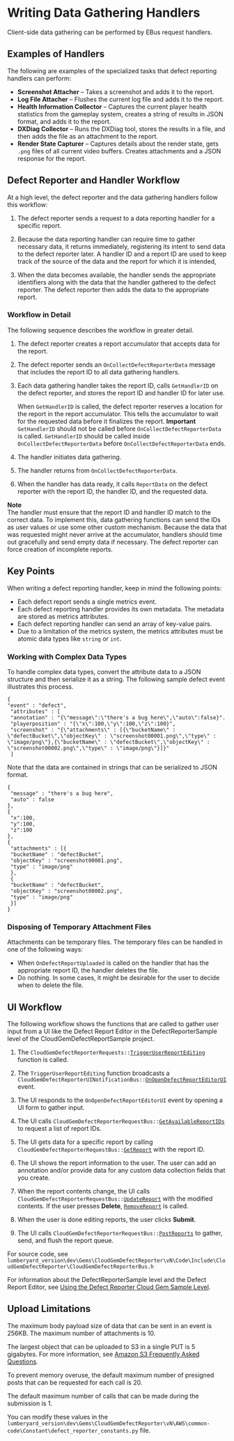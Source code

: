 # Writing Data Gathering Handlers<a name="cloud-canvas-cloud-gem-defect-reporter-handler-writing"></a>

Client\-side data gathering can be performed by EBus request handlers\.

## Examples of Handlers<a name="cloud-canvas-cloud-gem-defect-reporter-handler-writing-examples"></a>

 The following are examples of the specialized tasks that defect reporting handlers can perform:
+ **Screenshot Attacher** – Takes a screenshot and adds it to the report\.
+ **Log File Attacher** – Flushes the current log file and adds it to the report\.
+ **Health Information Collector** – Captures the current player health statistics from the gameplay system, creates a string of results in JSON format, and adds it to the report\.
+ **DXDiag Collector** – Runs the DXDiag tool, stores the results in a file, and then adds the file as an attachment to the report\.
+ **Render State Capturer** – Captures details about the render state, gets `.png` files of all current video buffers\. Creates attachments and a JSON response for the report\.

## Defect Reporter and Handler Workflow<a name="cloud-canvas-cloud-gem-defect-reporter-handler-writing-defect-reporter-and-handler-workflow"></a>

At a high level, the defect reporter and the data gathering handlers follow this workflow:

1. The defect reporter sends a request to a data reporting handler for a specific report\.

1. Because the data reporting handler can require time to gather necessary data, it returns immediately, registering its intent to send data to the defect reporter later\. A handler ID and a report ID are used to keep track of the source of the data and the report for which it is intended,

1. When the data becomes available, the handler sends the appropriate identifiers along with the data that the handler gathered to the defect reporter\. The defect reporter then adds the data to the appropriate report\.

### Workflow in Detail<a name="cloud-canvas-cloud-gem-defect-reporter-handler-writing-defect-reporter-and-handler-workflow-detail"></a>

The following sequence describes the workflow in greater detail\.

1. The defect reporter creates a report accumulator that accepts data for the report\.

1. The defect reporter sends an `OnCollectDefectReporterData` message that includes the report ID to all data gathering handlers\.

1. Each data gathering handler takes the report ID, calls `GetHandlerID` on the defect reporter, and stores the report ID and handler ID for later use\.

   When `GetHandlerID` is called, the defect reporter reserves a location for the report in the report accumulator\. This tells the accumulator to wait for the requested data before it finalizes the report\.
**Important**  
`GetHandlerID` should not be called before `OnCollectDefectReporterData` is called\. `GetHandlerID` should be called inside `OnCollectDefectReporterData` before `OnCollectDefectReporterData` ends\.

1. The handler initiates data gathering\.

1. The handler returns from `OnCollectDefectReporterData`\.

1. When the handler has data ready, it calls `ReportData` on the defect reporter with the report ID, the handler ID, and the requested data\.

**Note**  
The handler must ensure that the report ID and handler ID match to the correct data\. To implement this, data gathering functions can send the IDs as user values or use some other custom mechanism\.
Because the data that was requested might never arrive at the accumulator, handlers should time out gracefully and send empty data if necessary\. The defect reporter can force creation of incomplete reports\.

## Key Points<a name="cloud-canvas-cloud-gem-defect-reporter-handler-writing-key-points"></a>

When writing a defect reporting handler, keep in mind the following points:
+ Each defect report sends a single metrics event\.
+ Each defect reporting handler provides its own metadata\. The metadata are stored as metrics attributes\.
+ Each defect reporting handler can send an array of key\-value pairs\.
+ Due to a limitation of the metrics system, the metrics attributes must be atomic data types like `string` or `int`\.

### Working with Complex Data Types<a name="cloud-canvas-cloud-gem-defect-reporter-handler-complex-data-types"></a>

To handle complex data types, convert the attribute data to a JSON structure and then serialize it as a string\. The following sample defect event illustrates this process\.

```
{
"event" : "defect",
 "attributes" : [
 "annotation" : "{\"message\":\"there's a bug here\",\"auto\":false}".
 "playerposition" : "{\"x\":100,\"y\":100,\"z\":100}",
 "screenshot" : "{\"attachments\" : [{\"bucketName\" : \"defectBucket\",\"objectKey\" : \"screenshot00001.png\",\"type\" : \"image/png\"},{\"bucketName\" : \"defectBucket\",\"objectKey\" : \"screenshot00002.png\",\"type\" : \"image/png\"}]}"
 ]
```

Note that the data are contained in strings that can be serialized to JSON format\.

```
{
 "message" : "there's a bug here",
 "auto" : false
},
{
 "x":100,
 "y":100,
 "z":100
},
{
 "attachments" : [{
 "bucketName" : "defectBucket",
 "objectKey" : "screenshot00001.png",
 "type" : "image/png"
 },
 {
 "bucketName" : "defectBucket",
 "objectKey" : "screenshot00002.png",
 "type" : "image/png"
 }]
}
```

### Disposing of Temporary Attachment Files<a name="cloud-canvas-cloud-gem-defect-reporter-handler-writing-disposing-of-temporary-attachment-files"></a>

Attachments can be temporary files\. The temporary files can be handled in one of the following ways:
+ When `OnDefectReportUploaded` is called on the handler that has the appropriate report ID, the handler deletes the file\.
+ Do nothing\. In some cases, it might be desirable for the user to decide when to delete the file\.

## UI Workflow<a name="cloud-canvas-cloud-gem-defect-reporter-handler-writing-ui-workflow"></a>

The following workflow shows the functions that are called to gather user input from a UI like the Defect Report Editor in the DefectReporterSample level of the CloudGemDefectReportSample project\.

1. The `CloudGemDefectReporterRequests::`[`TriggerUserReportEditing`](cloud-canvas-cloud-gem-defect-reporter-ebus-interfaces.md#cloud-canvas-cloud-gem-defect-reporter-ebus-triggeruserreportediting) function is called\.

1. The `TriggerUserReportEditing` function broadcasts a `CloudGemDefectReporterUINotificationBus::`[`OnOpenDefectReportEditorUI`](cloud-canvas-cloud-gem-defect-reporter-ebus-interfaces.md#cloud-canvas-cloud-gem-defect-reporter-ebus-onopendefectreporteditorui) event\.

1. The UI responds to the `OnOpenDefectReportEditorUI` event by opening a UI form to gather input\.

1. The UI calls `CloudGemDefectReporterRequestBus::`[`GetAvailableReportIDs`](cloud-canvas-cloud-gem-defect-reporter-ebus-interfaces.md#cloud-canvas-cloud-gem-defect-reporter-ebus-getavailablereportids) to request a list of report IDs\.

1. The UI gets data for a specific report by calling `CloudGemDefectReporterRequestBus::`[`GetReport`](cloud-canvas-cloud-gem-defect-reporter-ebus-interfaces.md#cloud-canvas-cloud-gem-defect-reporter-ebus-getreport) with the report ID\.

1. The UI shows the report information to the user\. The user can add an annotation and/or provide data for any custom data collection fields that you create\.

1. When the report contents change, the UI calls `CloudGemDefectReporterRequestBus::`[`UpdateReport`](cloud-canvas-cloud-gem-defect-reporter-ebus-interfaces.md#cloud-canvas-cloud-gem-defect-reporter-ebus-updatereport) with the modified contents\. If the user presses **Delete**, [`RemoveReport`](cloud-canvas-cloud-gem-defect-reporter-ebus-interfaces.md#cloud-canvas-cloud-gem-defect-reporter-ebus-removereport) is called\.

1. When the user is done editing reports, the user clicks **Submit**\.

1. The UI calls `CloudGemDefectReporterRequestBus::`[`PostReports`](cloud-canvas-cloud-gem-defect-reporter-ebus-interfaces.md#cloud-canvas-cloud-gem-defect-reporter-ebus-postreports) to gather, send, and flush the report queue\.

For source code, see `lumberyard_version\dev\Gems\CloudGemDefectReporter\vN\Code\Include\CloudGemDefectReporter\CloudGemDefectReporterBus.h`

For information about the DefectReporterSample level and the Defect Report Editor, see [Using the Defect Reporter Cloud Gem Sample Level](cloud-canvas-cloud-gem-defect-reporter-sample-level.md)\.

## Upload Limitations<a name="cloud-canvas-cloud-gem-defect-reporter-handler-writing-upload-limitations"></a>

The maximum body payload size of data that can be sent in an event is 256KB\. The maximum number of attachments is 10\. 

The largest object that can be uploaded to S3 in a single PUT is 5 gigabytes\. For more information, see [Amazon S3 Frequently Asked Questions](https://aws.amazon.com/s3/faqs/)\.

To prevent memory overuse, the default maximum number of presigned posts that can be requested for each call is 20\. 

The default maximum number of calls that can be made during the submission is 1\. 

You can modify these values in the `lumberyard_version\dev\Gems\CloudGemDefectReporter\vN\AWS\common-code\Constant\defect_reporter_constants.py` file\.